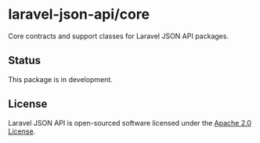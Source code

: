 # laravel-json-api/core

Core contracts and support classes for Laravel JSON API packages.

## Status

This package is in development.

## License

Laravel JSON API is open-sourced software licensed under the [Apache 2.0 License](./LICENSE).
